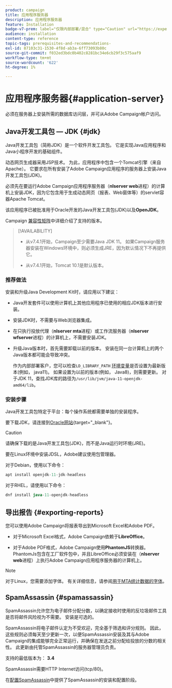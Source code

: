 ```yaml
---
product: campaign
title: 应用程序服务器
description: 应用程序服务器
feature: Installation
badge-v7-prem: label="仅限内部部署/混合" type="Caution" url="https://experienceleague.adobe.com/docs/campaign-classic/using/installing-campaign-classic/architecture-and-hosting-models/hosting-models-lp/hosting-models.html?lang=zh-Hans" tooltip="仅适用于内部部署和混合部署"
audience: installation
content-type: reference
topic-tags: prerequisites-and-recommendations-
exl-id: 87103c31-1530-4f8d-ab3a-6ff73093b80c
source-git-commit: f032ed3bdc0b402c8281bc34e6cb29f3c575aaf9
workflow-type: tm+mt
source-wordcount: '622'
ht-degree: 1%

---
```


# 应用程序服务器{#application-server}

必须在服务器上安装所需的数据库访问层，并可从Adobe Campaign帐户访问。

## Java开发工具包 — JDK {#jdk}

Java开发工具包（简称JDK）是一个软件开发工具包。 它是实现Java应用程序和Java小程序开发的基础组件。

动态网页生成器采用JSP技术。 为此，应用程序中包含一个Tomcat引擎（来自Apache）。 它要求在所有安装了Adobe Campaign应用程序的服务器上安装Java开发工具包(JDK)。

必须先在要运行Adobe Campaign应用程序服务器（**nlserver web**&#x200B;进程）的计算机上安装JDK，因为它包含用于生成动态网页（报表、Web窗体等）的servlet容器Apache Tomcat。

该应用程序已被批准用于Oracle开发的Java开发工具包(JDK)以及&#x200B;**OpenJDK**。

Campaign [兼容性矩阵](../../rn/using/compatibility-matrix.md)中详细介绍了支持的版本。


>[!AVAILABILITY]
>
>* 从v7.4.1开始，Campaign至少需要Java JDK 11。 如果Campaign服务器安装在Windows环境中，则必须生成JRE，因为默认情况下不再提供它。
>
>* 从v7.4.1开始，Tomcat 10.1是默认版本。
>

### 推荐做法

安装和升级Java Development Kit时，请应用以下建议：

* Java开发套件可以使用计算机上其他应用程序已使用的相应JDK版本进行安装。

* 安装JDK时，不需要与Web浏览器集成。

* 在只执行投放代理（**nlserver mta**&#x200B;进程）或工作流服务器（**nlserver wfserver**&#x200B;进程）的计算机上，不需要安装JDK。

* 升级Java版本时，首先需要卸载以前的版本。 安装在同一台计算机上的两个Java版本都可能会导致冲突。

  作为内部部署客户，您可以检查`LD_LIBRARY_PATH` [环境变量](installing-packages-with-linux.md#environment-variables)是否设置为最新版本(例如， java11)。 如果设置为以前的版本(例如， Java8)，则需要更新。 对于JDK 11，查找JDK库的路径为`/usr/lib/jvm/java-11-openjdk-amd64/lib`。


### 安装步骤

Java开发工具包特定于平台：每个操作系统都需要单独的安装程序。

要下载JDK，请连接到[Oracle网站](https://www.oracle.com/technetwork/java/javase/downloads/index.html){target="_blank"}。

>[!CAUTION]
>
> 请确保下载的是Java开发工具包(JDK)，而不是Java运行时环境(JRE)。


要在Linux环境中安装JDSL，Adobe建议使用包管理器。

对于Debian，使用以下命令：

```sql
apt install openjdk-11-jdk-headless
```

对于RHEL，请使用以下命令：

```sql
dnf install java-11-openjdk-headless
```



## 导出报告 {#exporting-reports}

您可以使用Adobe Campaign将报表导出到Microsoft Excel和Adobe PDF。

* 对于Microsoft Excel格式，Adobe Campaign依赖于&#x200B;**LibreOffice**。

* 对于Adobe PDF格式，Adobe Campaign使用&#x200B;**PhantomJS**&#x200B;转换器。 PhantomJs包含在工厂软件包中，并且LibreOffice必须安装在（**nlserver web**&#x200B;进程）上执行Adobe Campaign应用程序服务器的计算机上。

>[!NOTE]
>
>对于Linux，您需要添加字体。 有关详细信息，请参阅[用于MTA统计数据的字体](../../installation/using/prerequisites-of-campaign-installation-in-linux.md#fonts-for-mta-statistics)。

## SpamAssassin {#spamassassin}

SpamAssassin允许您为电子邮件分配分数，以确定接收时使用的反垃圾邮件工具是否将邮件风险视为不需要。 安装是可选的。

SpamAssassin将电子邮件认定为不受欢迎，完全基于筛选和评分规则。 因此，这些规则必须每天至少更新一次，以便SpamAssassin安装及其与Adobe Campaign的集成能够完全正常运行，并确保在发送之前分配给投放的分数的相关性。 此更新由托管SpamAssassin的服务器管理员负责。

支持的最低版本为： **3.4**

SpamAssassin需要HTTP Internet访问(tcp/80)。

在[配置SpamAssassin](../../installation/using/configuring-spamassassin.md)中提供了SpamAssassin的安装和配置阶段。
